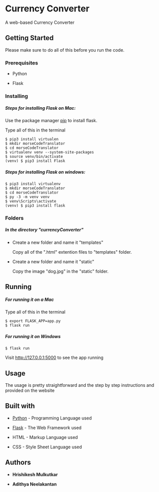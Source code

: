 # Currency Converter

A web-based Currency Converter

## Getting Started

Please make sure to do all of this before you run the code.

### Prerequisites

* Python 

* Flask

### Installing

##### Steps for installing Flask on Mac:

Use the package manager [pip](https://pip.pypa.io/en/stable/) to install flask.

Type all of this in the terminal

```
$ pip3 install virtualen
$ mkdir morseCodeTranslator
$ cd morseCodeTranslator
$ virtualenv venv --system-site-packages
$ source venv/bin/activate
(venv) $ pip3 install Flask
```
##### Steps for installing Flask on windows:

```
$ pip3 install virtualenv
$ mkdir morseCodeTranslator
$ cd morseCodeTranslator
$ py -3 -m venv venv
$ venv\Scripts\activate
(venv) $ pip3 install flask
```

### Folders
##### In the directory "currencyConverter"
* Create a new folder and name it "templates"

  Copy all of the ".html" extention files to "templates" folder.
 
* Create a new folder and name it "static"

  Copy the image "dog.jpg" in the "static" folder.

## Running 

##### For running it on a Mac

Type all of this in the terminal

```
$ export FLASK_APP=app.py
$ flask run
```

##### For running it on Windows

```
$ flask run
````

Visit http://127.0.0.1:5000 to see the app running

## Usage

The usage is pretty straightforward and the step by step instructions and provided on the website

## Built with

* [Python](https://www.python.org/) - Programming Language used

* [Flask](https://flask.palletsprojects.com/en/1.1.x/) - The Web Framework used

* HTML - Markup Language used

* CSS - Style Sheet Language used


## Authors

* **Hrishikesh Mulkutkar**

* **Adithya Neelakantan**



